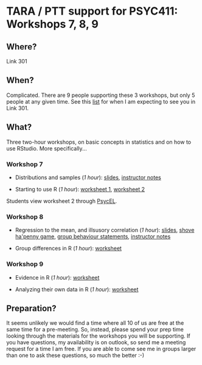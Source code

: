# TARA / PTT support for PSYC411: Workshops 7, 8, 9

## Where?

Link 301

## When?

Complicated. There are 9 people supporting these 3 workshops, but only
5 people at any given time. See this [list](staffing.csv) for when I
am expecting to see you in Link 301.

## What?

Three two-hour workshops, on basic concepts in statistics and on how
to use RStudio. More specifically...

### Workshop 7

- Distributions and samples (_1 hour_):
   [slides](distributions-samples.pdf),
   [instructor notes](distributions-samples.html)

- Starting to use R (_1 hour_):
   [worksheet 1](https://ajwills72.github.io/rminr/intro-rstudio.html),
   [worksheet 2](https://ajwills72.github.io/rminr/exploring-incomes.html)
   
Students view worksheet 2 through
[PsycEL](https://www.psy.plymouth.ac.uk/PsycEL/Login?ExpID=110).
   
### Workshop 8

- Regression to the mean, and illsusory correlation (_1 hour_):
   [slides](regress-corr.pdf), 
   [shove ha'penny game](http://www.psy.plymouth.ac.uk/labplus/lp411ShoveHapenny/default.html), 
   [group behaviour statements](irr-corr.html), 
   [instructor notes](regress-corr.html)

- Group differences in R (_1 hour_): 
   [worksheet](https://ajwills72.github.io/rminr/group-differences.html)

### Workshop 9

- Evidence in R (_1 hour_):
  [worksheet](https://ajwills72.github.io/rminr/evidence.html)
  
- Analyzing their own data in R (_1 hour_):
  [worksheet](https://ajwills72.github.io/rminr/using-projects.html)

## Preparation?

It seems unlikely we would find a time where all 10 of us are free at
the same time for a pre-meeting. So, instead, please spend your prep
time looking through the materials for the workshops you will be
supporting. If you have questions, my availability is on outlook, so
send me a meeting request for a time I am free. If you are able to
come see me in groups larger than one to ask these questions, so much
the better :-)



